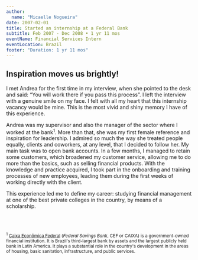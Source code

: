 ```yaml
---
author:
  name: "Micaelle Nogueira"
date: 2007-02-01
title: Started an internship at a Federal Bank
subtitle: Feb 2007 - Dec 2008 • 1 yr 11 mos
eventName: Financial Services Intern 
eventLocation: Brazil
footer: "Duration: 1 yr 11 mos"
---
```


## Inspiration moves us brightly!

I met Andrea for the first time in my interview, when she pointed to the desk and said: “You will work there if you pass this process”. I left the interview with a genuine smile on my face. I felt with all my heart that this internship vacancy would be mine. This is the most vivid and shiny memory I have of this experience.

Andrea was my supervisor and also the manager of the sector where I worked at the bank<sup>1</sup>. More than that, she was my first female reference and inspiration for leadership. I admired so much the way she treated people equally, clients and coworkers, at any level, that I decided to follow her. My main task was to open bank accounts. In a few months, I managed to retain some customers, which broadened my customer service, allowing me to do more than the basics, such as selling financial products. With the knowledge and practice acquired, I took part in the onboarding and training processes of new employees, leading them during the first weeks of working directly with the client.

This experience led me to define my career: studying financial management at one of the best private colleges in the country, by means of a scholarship.

<br/>
<br/>

<small><sup>1</sup> [Caixa Econômica Federal](https://www.caixa.gov.br/site/english/About-Caixa/Paginas/default.aspx) (*Federal Savings Bank*, CEF or CAIXA) is a government-owned financial institution. It is Brazil's third-largest bank by assets and the largest publicly held bank in Latin America. It plays a substantial role in the country's development in the areas of housing, basic sanitation, infrastructure, and public services. </small>